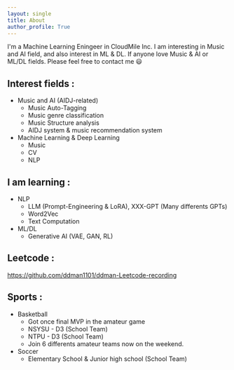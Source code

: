 ```yaml
---
layout: single
title: About
author_profile: True
---
```


I'm a Machine Learning Eningeer in CloudMile Inc. I am interesting in Music and AI field, and also interest in ML & DL. If anyone love Music & AI or ML/DL fields. Please feel free to contact me 😃

## Interest fields :
* Music and AI (AIDJ-related)
  * Music Auto-Tagging
  * Music genre classification
  * Music Structure analysis
  * AIDJ system & music recommendation system 
* Machine Learning & Deep Learning
  * Music
  * CV
  * NLP 

## I am learning :
* NLP
  * LLM (Prompt-Engineering & LoRA), XXX-GPT (Many differents GPTs)
  * Word2Vec
  * Text Computation
* ML/DL
  * Generative AI (VAE, GAN, RL)

## Leetcode :
<https://github.com/ddman1101/ddman-Leetcode-recording>

## Sports :
* Basketball 
  * Got once final MVP in the amateur game
  * NSYSU - D3 (School Team)
  * NTPU - D3 (School Team)
  * Join 6 differents amateur teams now on the weekend.
* Soccer
  * Elementary School & Junior high school (School Team)
